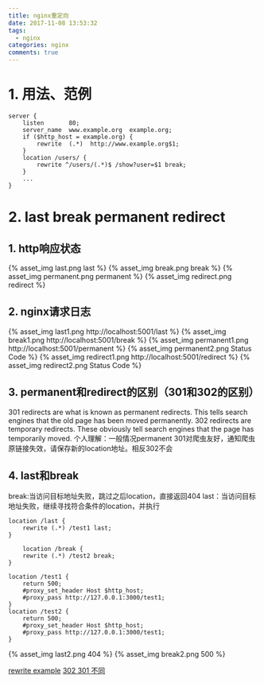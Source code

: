 ```yaml
---
title: nginx重定向
date: 2017-11-08 13:53:32
tags:
  - nginx
categories: nginx
comments: true
---
```


# 1. 用法、范例
````
server {
    listen       80;
    server_name  www.example.org  example.org;
    if ($http_host = example.org) {
        rewrite  (.*)  http://www.example.org$1;
    }
    location /users/ {
        rewrite ^/users/(.*)$ /show?user=$1 break;
    }
    ...
}
````

# 2. last break permanent redirect
## 1. http响应状态
{% asset_img last.png last %}
{% asset_img break.png break %}
{% asset_img permanent.png permanent %}
{% asset_img redirect.png redirect %}

## 2. nginx请求日志
{% asset_img last1.png http://localhost:5001/last %}
{% asset_img break1.png http://localhost:5001/break %}
{% asset_img permanent1.png http://localhost:5001/permanent %}
{% asset_img permanent2.png Status Code %}
{% asset_img redirect1.png http://localhost:5001/redirect %}
{% asset_img redirect2.png Status Code %}

## 3. permanent和redirect的区别（301和302的区别）
301 redirects are what is known as permanent redirects. This tells search engines that the old page has been moved permanently.
302 redirects are temporary redirects. These obviously tell search engines that the page has temporarily moved.
个人理解：一般情况permanent 301对爬虫友好，通知爬虫原链接失效，请保存新的location地址。相反302不会

## 4. last和break
break:当访问目标地址失败，跳过之后location，直接返回404
last：当访问目标地址失败，继续寻找符合条件的location，并执行
````
location /last {
    rewrite (.*) /test1 last;
}

    location /break {
    rewrite (.*) /test2 break;	
}

location /test1 {
    return 500;
    #proxy_set_header Host $http_host;
    #proxy_pass http://127.0.0.1:3000/test1;
}
location /test2 {
    return 500;
    #proxy_set_header Host $http_host;
    #proxy_pass http://127.0.0.1:3000/test1;
}
````
{% asset_img last2.png 404 %}
{% asset_img break2.png 500 %}

[rewrite example](http://nginx.org/en/docs/http/converting_rewrite_rules.html)
[302 301 不同](https://blog.ss88.uk/301-permanent-302-temporary-redirect-nginx)
